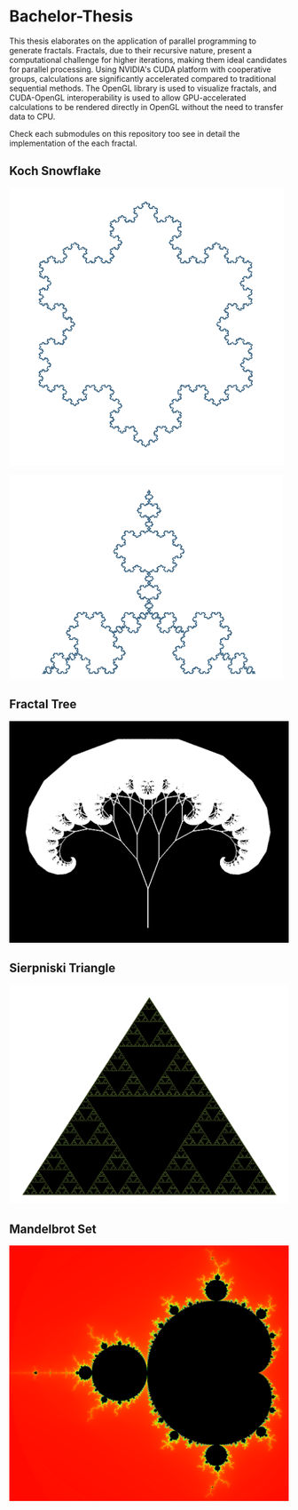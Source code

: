 # Bachelor-Thesis

This thesis elaborates on the application of parallel programming to generate fractals. Fractals, due to their recursive nature, present a computational challenge for higher iterations, making them ideal candidates for parallel processing. Using NVIDIA's CUDA platform with cooperative groups, calculations are significantly accelerated compared to traditional sequential methods. The OpenGL library is used to visualize fractals, and CUDA-OpenGL interoperability is used to allow GPU-accelerated calculations to be rendered directly in OpenGL without the need to transfer data to CPU.

Check each submodules on this repository too see in detail the implementation of the each fractal. 

## Koch Snowflake
<p>
   <img src="Latex/koch_7.png">
</p>

<p>
   <img src="Latex/koch_8.png">
</p>

## Fractal Tree
<p>
   <img src="Latex/tree_7.png">
</p>

## Sierpniski Triangle
<p>
   <img src="Latex/triangle_8.png">
</p>

## Mandelbrot Set
<p>
   <img src="Latex/mandelbrot_2.png">
</p>
